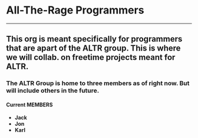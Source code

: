 # All-The-Rage Programmers

---

## This org is meant specifically for programmers that are apart of the ALTR group. This is where we will collab. on freetime projects meant for ALTR.

### The ALTR Group is home to three members as of right now. But will include others in the future.

#### Current MEMBERS

- **Jack**
- **Jon**
- **Karl**
